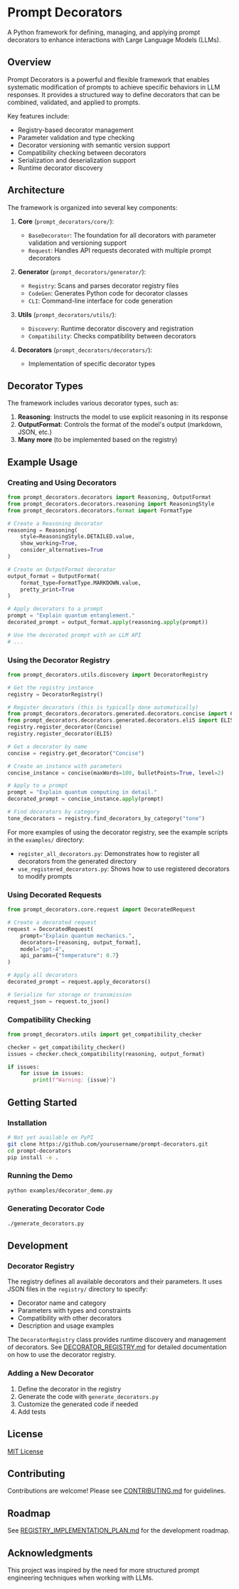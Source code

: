 # Prompt Decorators

A Python framework for defining, managing, and applying prompt decorators to enhance interactions with Large Language Models (LLMs).

## Overview

Prompt Decorators is a powerful and flexible framework that enables systematic modification of prompts to achieve specific behaviors in LLM responses. It provides a structured way to define decorators that can be combined, validated, and applied to prompts.

Key features include:
- Registry-based decorator management
- Parameter validation and type checking
- Decorator versioning with semantic version support
- Compatibility checking between decorators
- Serialization and deserialization support
- Runtime decorator discovery

## Architecture

The framework is organized into several key components:

1. **Core** (`prompt_decorators/core/`):
   - `BaseDecorator`: The foundation for all decorators with parameter validation and versioning support
   - `Request`: Handles API requests decorated with multiple prompt decorators

2. **Generator** (`prompt_decorators/generator/`):
   - `Registry`: Scans and parses decorator registry files
   - `CodeGen`: Generates Python code for decorator classes
   - `CLI`: Command-line interface for code generation

3. **Utils** (`prompt_decorators/utils/`):
   - `Discovery`: Runtime decorator discovery and registration
   - `Compatibility`: Checks compatibility between decorators

4. **Decorators** (`prompt_decorators/decorators/`):
   - Implementation of specific decorator types

## Decorator Types

The framework includes various decorator types, such as:

1. **Reasoning**: Instructs the model to use explicit reasoning in its response
2. **OutputFormat**: Controls the format of the model's output (markdown, JSON, etc.)
3. **Many more** (to be implemented based on the registry)

## Example Usage

### Creating and Using Decorators

```python
from prompt_decorators.decorators import Reasoning, OutputFormat
from prompt_decorators.decorators.reasoning import ReasoningStyle
from prompt_decorators.decorators.format import FormatType

# Create a Reasoning decorator
reasoning = Reasoning(
    style=ReasoningStyle.DETAILED.value,
    show_working=True,
    consider_alternatives=True
)

# Create an OutputFormat decorator
output_format = OutputFormat(
    format_type=FormatType.MARKDOWN.value,
    pretty_print=True
)

# Apply decorators to a prompt
prompt = "Explain quantum entanglement."
decorated_prompt = output_format.apply(reasoning.apply(prompt))

# Use the decorated prompt with an LLM API
# ...
```

### Using the Decorator Registry

```python
from prompt_decorators.utils.discovery import DecoratorRegistry

# Get the registry instance
registry = DecoratorRegistry()

# Register decorators (this is typically done automatically)
from prompt_decorators.decorators.generated.decorators.concise import Concise
from prompt_decorators.decorators.generated.decorators.eli5 import ELI5
registry.register_decorator(Concise)
registry.register_decorator(ELI5)

# Get a decorator by name
concise = registry.get_decorator("Concise")

# Create an instance with parameters
concise_instance = concise(maxWords=100, bulletPoints=True, level=2)

# Apply to a prompt
prompt = "Explain quantum computing in detail."
decorated_prompt = concise_instance.apply(prompt)

# Find decorators by category
tone_decorators = registry.find_decorators_by_category("tone")
```

For more examples of using the decorator registry, see the example scripts in the `examples/` directory:
- `register_all_decorators.py`: Demonstrates how to register all decorators from the generated directory
- `use_registered_decorators.py`: Shows how to use registered decorators to modify prompts

### Using Decorated Requests

```python
from prompt_decorators.core.request import DecoratedRequest

# Create a decorated request
request = DecoratedRequest(
    prompt="Explain quantum mechanics.",
    decorators=[reasoning, output_format],
    model="gpt-4",
    api_params={"temperature": 0.7}
)

# Apply all decorators
decorated_prompt = request.apply_decorators()

# Serialize for storage or transmission
request_json = request.to_json()
```

### Compatibility Checking

```python
from prompt_decorators.utils import get_compatibility_checker

checker = get_compatibility_checker()
issues = checker.check_compatibility(reasoning, output_format)

if issues:
    for issue in issues:
        print(f"Warning: {issue}")
```

## Getting Started

### Installation

```bash
# Not yet available on PyPI
git clone https://github.com/yourusername/prompt-decorators.git
cd prompt-decorators
pip install -e .
```

### Running the Demo

```bash
python examples/decorator_demo.py
```

### Generating Decorator Code

```bash
./generate_decorators.py
```

## Development

### Decorator Registry

The registry defines all available decorators and their parameters. It uses JSON files in the `registry/` directory to specify:

- Decorator name and category
- Parameters with types and constraints
- Compatibility with other decorators
- Description and usage examples

The `DecoratorRegistry` class provides runtime discovery and management of decorators. See [DECORATOR_REGISTRY.md](docs/DECORATOR_REGISTRY.md) for detailed documentation on how to use the decorator registry.

### Adding a New Decorator

1. Define the decorator in the registry
2. Generate the code with `generate_decorators.py`
3. Customize the generated code if needed
4. Add tests

## License

[MIT License](LICENSE)

## Contributing

Contributions are welcome! Please see [CONTRIBUTING.md](CONTRIBUTING.md) for guidelines.

## Roadmap

See [REGISTRY_IMPLEMENTATION_PLAN.md](REGISTRY_IMPLEMENTATION_PLAN.md) for the development roadmap.

## Acknowledgments

This project was inspired by the need for more structured prompt engineering techniques when working with LLMs.

